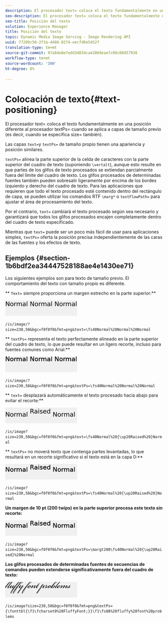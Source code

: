 ```yaml
---
description: El procesador text= coloca el texto fundamentalmente en una posición diferente al procesador textPs= cuando se aplica a capas de tamaño previo (es decir, cuando se especifica size= también).
seo-description: El procesador text= coloca el texto fundamentalmente en una posición diferente al procesador textPs= cuando se aplica a capas de tamaño previo (es decir, cuando se especifica size= también).
seo-title: Posición del texto
solution: Experience Manager
title: Posición del texto
topic: Dynamic Media Image Serving - Image Rendering API
uuid: 77289c50-2f3a-4486-8274-eecfd6e5452f
translation-type: tm+mt
source-git-commit: 97a84e8e7edd3d834ca42069eae7c09c00d57938
workflow-type: tm+mt
source-wordcount: '300'
ht-degree: 0%

---
```



# Colocación de texto{#text-positioning}

El procesador text= coloca el texto fundamentalmente en una posición diferente al procesador textPs= cuando se aplica a capas de tamaño previo (es decir, cuando se especifica size= también).

Las capas `text=`y `textPs=` de tamaño propio tienen una apariencia y posición similares.

`textPs=` alinea la parte superior de la celda de caracteres con la parte superior del cuadro de texto (suponiendo  `\vertalt`), aunque esto resulte en que partes de los glifos de texto procesados se extiendan parcialmente fuera del límite del cuadro de texto. Los glifos procesados de determinadas fuentes también pueden sobresalir ligeramente por encima de los bordes izquierdo y derecho del cuadro de texto. Para las aplicaciones que requieren que todo el texto procesado esté contenido dentro del rectángulo de capa, se pueden utilizar los comandos RTF `\marg*` o `textFlowPath=` para ajustar el área de procesamiento del texto.

Por el contrario, `text=` cambiará el texto procesado según sea necesario y garantizará que todos los glifos procesados encajen completamente dentro del cuadro de texto especificado.

Mientras que `text=` puede ser un poco más fácil de usar para aplicaciones simples, `textPs=` oferta la posición precisa independientemente de las caras de las fuentes y los efectos de texto.

## Ejemplos {#section-1b6bdf2ea34447528188ae4e1430ee71}

Los siguientes ejemplos son para texto de tamaño previo. El comportamiento del texto con tamaño propio es diferente.

** `Text=` siempre proporciona un margen estrecho en la parte superior:**

![](assets/tp01.png)

`/is/image/?size=230,50&bgc=f0f0f0&fmt=png&text=\fs40Normal%20Normal%20Normal`

** `textPs=` representa el texto perfectamente alineado en la parte superior del cuadro de texto, lo que puede resultar en un ligero recorte, incluso para fuentes comunes como Arial:**

![](assets/tp02.png)

`/is/image/?size=230,50&bgc=f0f0f0&fmt=png&textPs=\fs40Normal%20Normal%20Normal`

** `text=` desplazará automáticamente el texto procesado hacia abajo para evitar el recorte:**

![](assets/tp03.png)

`/is/image?size=230,50&bgc=f0f0f0&fmt=png&text=\fs40Normal%20{\up20Raised%20}Normal`

** `textPs=` no moverá texto que contenga partes levantadas, lo que resultará en un recorte significativo si el texto está en la capa 0:**

![](assets/tp04.png)

`/is/image?size=230,50&bgc=f0f0f0&fmt=png&textPs=\fs40Normal%20{\up20Raised%20}Normal`

**Un margen de 10 pt (200 twips) en la parte superior procesa este texto sin recorte:**

![](assets/tp05.png)

`/is/image?size=230,50&bgc=f0f0f0&fmt=png&textPs=\margt200\fs40Normal%20{\up20Raised}%20Normal`

**Los glifos procesados de determinadas fuentes de secuencias de comandos pueden extenderse significativamente fuera del cuadro de texto:**

![](assets/tp06.png)

`/is/image?size=230,50&bgc=f0f0f0&fmt=png&textPs={\fonttbl{\f1\fcharset0%20FluffyFont;}}\f1\fs88%20fluffy%20font%20problems`
